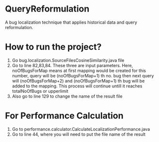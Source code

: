 # QueryReformulation
A bug localization technique that applies historical data and query reformulation.

How to run the project?
===========================
1. Go bug.localization.SourceFilesCosineSimilarity.java file
2. Go to line 82,83,84. These three are input parameters.
    Here, noOfBugsForMap means at first mapping would be created for this number, 
          query will be (noOfBugsForMap+1) th no. bug
          then next query will (noOfBugsForMap+2) and 
          (noOfBugsForMap+1) th bug will be added to the mapping.
          This process will continue untill it reaches totalNoOfBugs or upperlimit
 3. Also go to line 129 to change the name of the result file
          
For Performance Calculation
=============================
1. Go to performance.calculator.CalculateLocalizationPerformance.java
2. Go to line 44, where you will need to put the file name of the result 



 
